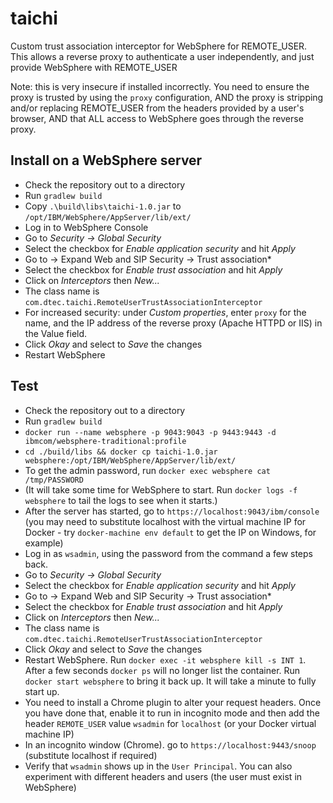 # taichi
Custom trust association interceptor for WebSphere for REMOTE_USER. This allows a reverse proxy to authenticate a user independently, and just provide WebSphere with REMOTE_USER

Note: this is very insecure if installed incorrectly. You need to ensure the proxy is trusted by using the `proxy` configuration, AND the proxy is stripping and/or replacing REMOTE_USER from the headers provided by a user's browser, AND that ALL access to WebSphere goes through the reverse proxy.

## Install on a WebSphere server
* Check the repository out to a directory
* Run `gradlew build`
* Copy `.\build\libs\taichi-1.0.jar` to `/opt/IBM/WebSphere/AppServer/lib/ext/`
* Log in to WebSphere Console
* Go to *Security -> Global Security*
* Select the checkbox for *Enable application security* and hit *Apply*
* Go to -> Expand Web and SIP Security -> Trust association*
* Select the checkbox for *Enable trust association* and hit *Apply*
* Click on *Interceptors* then *New...*
* The class name is `com.dtec.taichi.RemoteUserTrustAssociationInterceptor`
* For increased security: under *Custom properties*, enter `proxy` for the name, and the IP address of the reverse proxy (Apache HTTPD or IIS) in the Value field.
* Click *Okay* and select to *Save* the changes
* Restart WebSphere

## Test
* Check the repository out to a directory
* Run `gradlew build`
* `docker run --name websphere -p 9043:9043 -p 9443:9443 -d ibmcom/websphere-traditional:profile`
* `cd ./build/libs && docker cp taichi-1.0.jar websphere:/opt/IBM/WebSphere/AppServer/lib/ext/`
* To get the admin password, run `docker exec websphere cat /tmp/PASSWORD`
* (It will take some time for WebSphere to start. Run `docker logs -f websphere` to tail the logs to see when it starts.)
* After the server has started, go to `https://localhost:9043/ibm/console` (you may need to substitute localhost with the virtual machine IP for Docker - try `docker-machine env default` to get the IP on Windows, for example)
* Log in as `wsadmin`, using the password from the command a few steps back.
* Go to *Security -> Global Security*
* Select the checkbox for *Enable application security* and hit *Apply*
* Go to -> Expand Web and SIP Security -> Trust association*
* Select the checkbox for *Enable trust association* and hit *Apply*
* Click on *Interceptors* then *New...*
* The class name is `com.dtec.taichi.RemoteUserTrustAssociationInterceptor`
* Click *Okay* and select to *Save* the changes
* Restart WebSphere. Run `docker exec -it websphere kill -s INT 1`. After a few seconds `docker ps` will no longer list the container. Run `docker start websphere` to bring it back up. It will take a minute to fully start up.
* You need to install a Chrome plugin to alter your request headers. Once you have done that, enable it to run in incognito mode and then add the header `REMOTE_USER` value `wsadmin` for `localhost` (or your Docker virtual machine IP)
* In an incognito window (Chrome). go to `https://localhost:9443/snoop` (substitute localhost if required)
* Verify that `wsadmin` shows up in the `User Principal`. You can also experiment with different headers and users (the user must exist in WebSphere)
